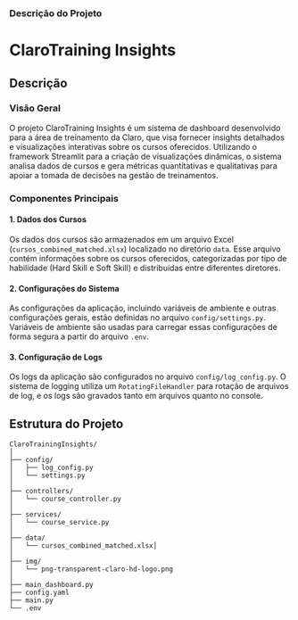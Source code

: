 ### Descrição do Projeto

# ClaroTraining Insights

## Descrição

### Visão Geral
O projeto ClaroTraining Insights é um sistema de dashboard desenvolvido para a área de treinamento da Claro, que visa fornecer insights detalhados e visualizações interativas sobre os cursos oferecidos. Utilizando o framework Streamlit para a criação de visualizações dinâmicas, o sistema analisa dados de cursos e gera métricas quantitativas e qualitativas para apoiar a tomada de decisões na gestão de treinamentos.

### Componentes Principais

#### 1. Dados dos Cursos
Os dados dos cursos são armazenados em um arquivo Excel (`cursos_combined_matched.xlsx`) localizado no diretório `data`. Esse arquivo contém informações sobre os cursos oferecidos, categorizadas por tipo de habilidade (Hard Skill e Soft Skill) e distribuídas entre diferentes diretores.

#### 2. Configurações do Sistema
As configurações da aplicação, incluindo variáveis de ambiente e outras configurações gerais, estão definidas no arquivo `config/settings.py`. Variáveis de ambiente são usadas para carregar essas configurações de forma segura a partir do arquivo `.env`.

#### 3. Configuração de Logs
Os logs da aplicação são configurados no arquivo `config/log_config.py`. O sistema de logging utiliza um `RotatingFileHandler` para rotação de arquivos de log, e os logs são gravados tanto em arquivos quanto no console.




## Estrutura do Projeto

```plaintext
ClaroTrainingInsights/
│
├── config/
│   ├── log_config.py
│   └── settings.py
│
├── controllers/
│   └── course_controller.py
│
├── services/
│   └── course_service.py
│
├── data/
│   └── cursos_combined_matched.xlsx│
│
├── img/
│   └── png-transparent-claro-hd-logo.png
│
├── main_dashboard.py
├── config.yaml
├── main.py
└── .env
